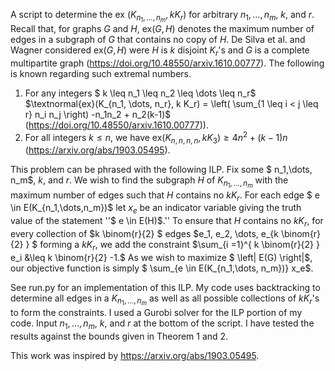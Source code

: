 A script to determine the ex $\left(K_{n_1, \dots, n_m}, k K_r\right)$ for arbitrary $n_1, \dots, n_m$, $k$, and $r$. Recall that, for graphs $G$ and $H$, ex($G,H$) denotes the maximum number of edges in a subgraph of $G$ that contains no copy of $H$. De Silva et al. and Wagner considered ex($G,H$) were $H$ is $k$ disjoint $K_r$'s and $G$ is a complete multipartite graph (https://doi.org/10.48550/arxiv.1610.00777). The following is known regarding such extremal numbers.

1. For any integers $ k \leq n_1 \leq n_2 \leq \dots \leq n_r$ $\textnormal{ex}(K_{n_1, \dots, n_r}, k K_r) = \left( \sum_{1 \leq i < j \leq r} n_i n_j \right) -n_1n_2 + n_2(k-1)$ (https://doi.org/10.48550/arxiv.1610.00777)).
2. For all integers $k \leq n$, we have ex$\left(K_{n,n,n,n}, k K_3\right) \geq 4n^2 + (k-1)n$ (https://arxiv.org/abs/1903.05495).

This problem can be phrased with the following ILP. Fix some $ n_1,\dots, n_m$, $k$, and $r$. We wish to find the subgraph $H$ of $K_{n_1,\dots,n_m}$ with the maximum number of edges such that $H$ contains no $kK_r$. For each edge $ e \in E(K_{n_1,\dots,n_m})$ let $x_e$ be an indicator variable giving the truth value of the statement ''$ e \in E(H)$.'' To ensure that $H$ contains no $kK_r$, for every collection of $k \binom{r}{2} $ edges $e_1, e_2, \dots, e_{k \binom{r}{2} } $ forming a $kK_r$, we add the constraint $\sum_{i =1}^{ k \binom{r}{2} } e_i &\leq k \binom{r}{2} -1.$ As we wish to maximize $ \left| E(G) \right|$, our objective function is simply $ \sum_{e \in E(K_{n_1,\dots, n_m})} x_e$.

See run.py for an implementation of this ILP. My code uses backtracking to determine all edges in a $K_{n_1, \dots, n_m}$ as well as all possible collections of $k K_r$'s to form the constraints. I used a Gurobi solver for the ILP portion of my code. Input $n_1, \dots, n_m$, $k$, and $r$ at the bottom of the script. I have tested the results against the bounds given in Theorem 1 and 2. 

This work was inspired by https://arxiv.org/abs/1903.05495.
